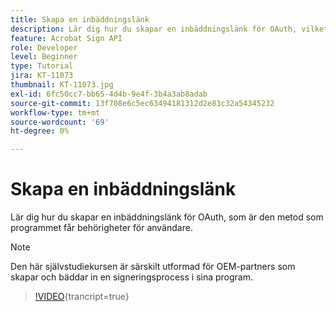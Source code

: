 ```yaml
---
title: Skapa en inbäddningslänk
description: Lär dig hur du skapar en inbäddningslänk för OAuth, vilket är metoden som programmet får behörigheter för användare
feature: Acrobat Sign API
role: Developer
level: Beginner
type: Tutorial
jira: KT-11073
thumbnail: KT-11073.jpg
exl-id: 6fc50cc7-bb65-4d4b-9e4f-3b4a3ab8adab
source-git-commit: 13f708e6c5ec63494181312d2e83c32a54345232
workflow-type: tm+mt
source-wordcount: '69'
ht-degree: 0%

---
```


# Skapa en inbäddningslänk

Lär dig hur du skapar en inbäddningslänk för OAuth, som är den metod som programmet får behörigheter för användare.

>[!NOTE]
>
>Den här självstudiekursen är särskilt utformad för OEM-partners som skapar och bäddar in en signeringsprocess i sina program.

>[!VIDEO](https://video.tv.adobe.com/v/347349?hidetitle=true){trancript=true}
